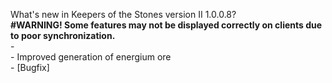 What's new in Keepers of the Stones version II 1.0.0.8?<br />
**#WARNING! Some features may not be displayed correctly on clients due to poor synchronization.**
<br />-
<br />- Improved generation of energium ore
<br />- [Bugfix] 